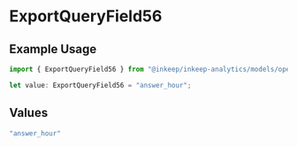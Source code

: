 # ExportQueryField56

## Example Usage

```typescript
import { ExportQueryField56 } from "@inkeep/inkeep-analytics/models/operations";

let value: ExportQueryField56 = "answer_hour";
```

## Values

```typescript
"answer_hour"
```